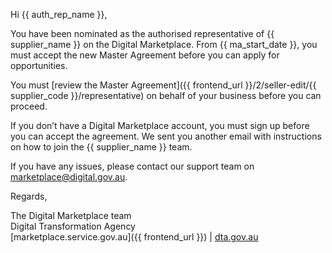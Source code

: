 Hi {{ auth_rep_name }},  
  
You have been nominated as the authorised representative of {{ supplier_name }} on the Digital Marketplace. From {{ ma_start_date }}, you must accept the new Master Agreement before you can apply for opportunities.  
  
You must [review the Master Agreement]({{ frontend_url }}/2/seller-edit/{{ supplier_code }}/representative) on behalf of your business before you can proceed.  
  
If you don’t have a Digital Marketplace account, you must sign up before you can accept the agreement. We sent you another email with instructions on how to join the
{{ supplier_name }} team.  
  
If you have any issues, please contact our support team on [marketplace@digital.gov.au](mailto:marketplace@digital.gov.au).  
  
Regards,  
  
The Digital Marketplace team  
Digital Transformation Agency  
[marketplace.service.gov.au]({{ frontend_url }}) | [dta.gov.au](https://dta.gov.au)
